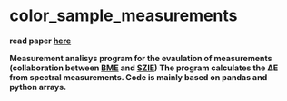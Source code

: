 # color_sample_measurements

<b>read paper <a href="http://ojs.emt.ro/index.php/oget2020/article/view/168">here</a>

Measurement analisys program for the evaulation of measurements (collaboration between <a href="http://www.bme.hu/">BME</a> and <a href="https://www.szie.hu/">SZIE</a>)
The program calculates the ΔE from spectral measurements. Code is mainly based on pandas and python arrays.

